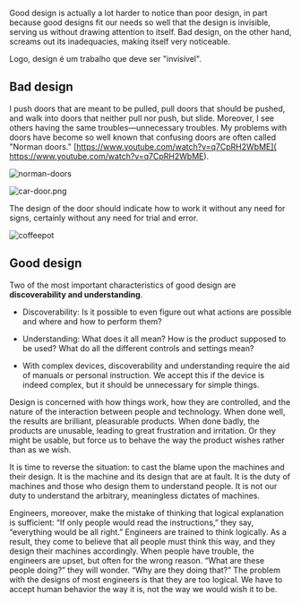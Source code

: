 Good design is actually a lot harder to notice than poor design, in part because
good designs fit our needs so well that the design is invisible, serving us
without drawing attention to itself. Bad design, on the other hand, screams out its
inadequacies, making itself very noticeable.

Logo, design é um trabalho que deve ser "invisível".

## Bad design

I push doors that are meant to be pulled, pull doors that should be
pushed, and walk into doors that neither pull nor push, but slide. Moreover,
I see others having the same troubles—unnecessary troubles. My problems with
doors have become so well known that confusing doors are often called
"Norman doors." [https://www.youtube.com/watch?v=q7CpRH2WbME](
https://www.youtube.com/watch?v=q7CpRH2WbME).

![norman-doors](../images/norman-doors.png)

![car-door.png](../images/car-door.png)

The design of the door should indicate how to work it without any need for
signs, certainly without any need for trial and error.

![coffeepot](../images/bad-coffeepot.png)

## Good design

Two of the most important characteristics of good design are
**discoverability and understanding**.

* Discoverability: Is it possible to even figure out what actions are possible
  and where and how to perform them?

* Understanding: What does it all mean? How is the product supposed to be used?
  What do all the different controls and settings mean?
  
* With complex devices, discoverability and understanding require the aid of
  manuals or personal instruction. We accept this if the device is indeed
  complex, but it should be unnecessary for simple things.
  
Design is concerned with how things work, how they are controlled, and the
nature of the interaction between people and technology. When done well,
the results are brilliant, pleasurable products. When done badly, the
products are unusable, leading to great frustration and irritation.
Or they might be usable, but force us to behave the way the product wishes
rather than as we wish.

It is time to reverse the situation: to cast the blame upon the machines
and their design. It is the machine and its design that are at fault. It
is the duty of machines and those who design them to understand people.
It is not our duty to understand the arbitrary, meaningless dictates of machines.

Engineers, moreover, make the mistake of thinking that logical explanation is
sufficient: “If only people would read the instructions,” they say,
“everything would be all right.” Engineers are trained to think logically.
As a result, they come to believe that all people must think this way, and
they design their machines accordingly. When people have trouble, the engineers
are upset, but often for the wrong reason. “What are these people doing?”
they will wonder. “Why are they doing that?” The problem with the designs of most
engineers is that they are too logical. We have to accept human behavior the way
it is, not the way we would wish it to be.